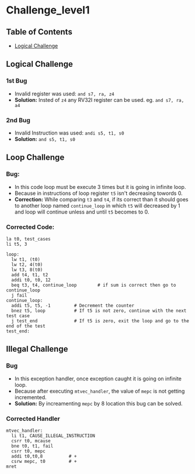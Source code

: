 # Challenge_level1
## Table of Contents
- [Logical Challenge](https://github.com/vyomasystems-lab/riscv-ctb-challenge-meeeeet/tree/main/challenge_level1/README.md#Logical%20Challenge)


## Logical Challenge

### 1st Bug

- Invalid register was used: ```and s7, ra, z4```
- **Solution:** Insted of ```z4``` any RV32I register can be used. eg. ```and s7, ra, a4```
  
### 2nd Bug
- Invalid Instruction was used:
    ```andi s5, t1, s0```
- **Solution:** ```and s5, t1, s0```

## Loop Challenge
### Bug:
- In this code loop must be execute 3 times but it is going in infinite loop.
- Because in instructions of loop register ```t5``` isn't decreasing towords 0.
- **Correction:** While comparing ```t3``` and ```t4```, if its correct than it
  should goes to another loop named ```continue_loop``` in which ```t5``` will
  decreased by 1 and loop will continue unless and until ```t5``` becomes to 0.
### Corrected Code:
```
la t0, test_cases
li t5, 3

loop:
  lw t1, (t0)
  lw t2, 4(t0)
  lw t3, 8(t0)
  add t4, t1, t2
  addi t0, t0, 12
  beq t3, t4, continue_loop        # if sum is correct then go to continue_loop
  j fail
continue_loop:
  addi t5, t5, -1         # Decrement the counter
  bnez t5, loop           # If t5 is not zero, continue with the next test case
  j test_end              # If t5 is zero, exit the loop and go to the end of the test
test_end:
```
## Illegal Challenge

### Bug
- In this exception handler, once exception caught it is going on infinite loop.
- Because after executing ```mtvec_handler```, the value of ```mepc``` is not getting incremented.
- **Solution:** By increamenting ```mepc``` by 8 location this bug can be solved.
### Corrected Handler
```
mtvec_handler:
  li t1, CAUSE_ILLEGAL_INSTRUCTION
  csrr t0, mcause
  bne t0, t1, fail
  csrr t0, mepc
  addi t0,t0,8          # +
  csrw mepc, t0         # +
mret
```

